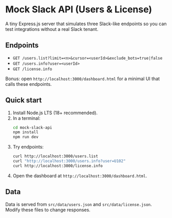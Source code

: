 # Mock Slack API (Users & License)

A tiny Express.js server that simulates three Slack-like endpoints so you can test integrations without a real Slack tenant.

## Endpoints
- `GET /users.list?limit=<n>&cursor=<userId>&exclude_bots=true|false`
- `GET /users.info?user=<userId>`
- `GET /license.info`

Bonus: open `http://localhost:3000/dashboard.html` for a minimal UI that calls these endpoints.

## Quick start
1. Install Node.js LTS (18+ recommended).
2. In a terminal:
   ```bash
   cd mock-slack-api
   npm install
   npm run dev
   ```
3. Try endpoints:
   ```bash
   curl http://localhost:3000/users.list
   curl "http://localhost:3000/users.info?user=U102"
   curl http://localhost:3000/license.info
   ```
4. Open the dashboard at `http://localhost:3000/dashboard.html`.

## Data
Data is served from `src/data/users.json` and `src/data/license.json`. Modify these files to change responses.
